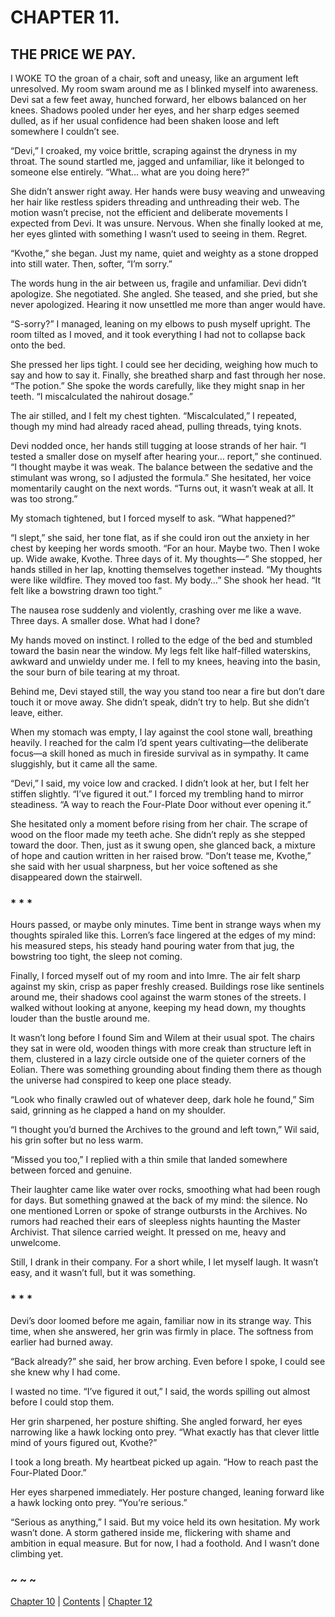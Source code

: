 # CHAPTER 11.

## THE PRICE WE PAY.


I WOKE TO the groan of a chair, soft and uneasy, like an argument left unresolved. My room swam around me as I blinked myself into awareness. Devi sat a few feet away, hunched forward, her elbows balanced on her knees. Shadows pooled under her eyes, and her sharp edges seemed dulled, as if her usual confidence had been shaken loose and left somewhere I couldn’t see.  

“Devi,” I croaked, my voice brittle, scraping against the dryness in my throat. The sound startled me, jagged and unfamiliar, like it belonged to someone else entirely. “What… what are you doing here?”  

She didn’t answer right away. Her hands were busy weaving and unweaving her hair like restless spiders threading and unthreading their web. The motion wasn’t precise, not the efficient and deliberate movements I expected from Devi. It was unsure. Nervous. When she finally looked at me, her eyes glinted with something I wasn’t used to seeing in them. Regret.  

“Kvothe,” she began. Just my name, quiet and weighty as a stone dropped into still water. Then, softer, “I’m sorry.”  

The words hung in the air between us, fragile and unfamiliar. Devi didn’t apologize. She negotiated. She angled. She teased, and she pried, but she never apologized. Hearing it now unsettled me more than anger would have.  

“S-sorry?” I managed, leaning on my elbows to push myself upright. The room tilted as I moved, and it took everything I had not to collapse back onto the bed.  

She pressed her lips tight. I could see her deciding, weighing how much to say and how to say it. Finally, she breathed sharp and fast through her nose. “The potion.” She spoke the words carefully, like they might snap in her teeth. “I miscalculated the nahirout dosage.”  

The air stilled, and I felt my chest tighten. “Miscalculated,” I repeated, though my mind had already raced ahead, pulling threads, tying knots.  

Devi nodded once, her hands still tugging at loose strands of her hair. “I tested a smaller dose on myself after hearing your… report,” she continued. “I thought maybe it was weak. The balance between the sedative and the stimulant was wrong, so I adjusted the formula.” She hesitated, her voice momentarily caught on the next words. “Turns out, it wasn’t weak at all. It was too strong.”  

My stomach tightened, but I forced myself to ask. “What happened?”  

“I slept,” she said, her tone flat, as if she could iron out the anxiety in her chest by keeping her words smooth. “For an hour. Maybe two. Then I woke up. Wide awake, Kvothe. Three days of it. My thoughts—” She stopped, her hands stilled in her lap, knotting themselves together instead. “My thoughts were like wildfire. They moved too fast. My body…” She shook her head. “It felt like a bowstring drawn too tight.”  

The nausea rose suddenly and violently, crashing over me like a wave. Three days. A smaller dose. What had I done?  

My hands moved on instinct. I rolled to the edge of the bed and stumbled toward the basin near the window. My legs felt like half-filled waterskins, awkward and unwieldy under me. I fell to my knees, heaving into the basin, the sour burn of bile tearing at my throat.  

Behind me, Devi stayed still, the way you stand too near a fire but don’t dare touch it or move away. She didn’t speak, didn’t try to help. But she didn’t leave, either.  

When my stomach was empty, I lay against the cool stone wall, breathing heavily. I reached for the calm I’d spent years cultivating—the deliberate focus—a skill honed as much in fireside survival as in sympathy. It came sluggishly, but it came all the same.  

“Devi,” I said, my voice low and cracked. I didn’t look at her, but I felt her stiffen slightly. “I’ve figured it out.” I forced my trembling hand to mirror steadiness. “A way to reach the Four-Plate Door without ever opening it.”  

She hesitated only a moment before rising from her chair. The scrape of wood on the floor made my teeth ache. She didn’t reply as she stepped toward the door. Then, just as it swung open, she glanced back, a mixture of hope and caution written in her raised brow. “Don’t tease me, Kvothe,” she said with her usual sharpness, but her voice softened as she disappeared down the stairwell.  

### * * *

Hours passed, or maybe only minutes. Time bent in strange ways when my thoughts spiraled like this. Lorren’s face lingered at the edges of my mind: his measured steps, his steady hand pouring water from that jug, the bowstring too tight, the sleep not coming.  

Finally, I forced myself out of my room and into Imre. The air felt sharp against my skin, crisp as paper freshly creased. Buildings rose like sentinels around me, their shadows cool against the warm stones of the streets. I walked without looking at anyone, keeping my head down, my thoughts louder than the bustle around me.  

It wasn’t long before I found Sim and Wilem at their usual spot. The chairs they sat in were old, wooden things with more creak than structure left in them, clustered in a lazy circle outside one of the quieter corners of the Eolian. There was something grounding about finding them there as though the universe had conspired to keep one place steady.  

“Look who finally crawled out of whatever deep, dark hole he found,” Sim said, grinning as he clapped a hand on my shoulder.  

“I thought you’d burned the Archives to the ground and left town,” Wil said, his grin softer but no less warm.  

“Missed you too,” I replied with a thin smile that landed somewhere between forced and genuine.  

Their laughter came like water over rocks, smoothing what had been rough for days. But something gnawed at the back of my mind: the silence. No one mentioned Lorren or spoke of strange outbursts in the Archives. No rumors had reached their ears of sleepless nights haunting the Master Archivist. That silence carried weight. It pressed on me, heavy and unwelcome.  

Still, I drank in their company. For a short while, I let myself laugh. It wasn’t easy, and it wasn’t full, but it was something.  

### * * *

Devi’s door loomed before me again, familiar now in its strange way. This time, when she answered, her grin was firmly in place. The softness from earlier had burned away.  

“Back already?” she said, her brow arching. Even before I spoke, I could see she knew why I had come.  

I wasted no time. “I’ve figured it out,” I said, the words spilling out almost before I could stop them.  

Her grin sharpened, her posture shifting. She angled forward, her eyes narrowing like a hawk locking onto prey. “What exactly has that clever little mind of yours figured out, Kvothe?”  

I took a long breath. My heartbeat picked up again. “How to reach past the Four-Plated Door.”  

Her eyes sharpened immediately. Her posture changed, leaning forward like a hawk locking onto prey. “You’re serious.”  

“Serious as anything,” I said. But my voice held its own hesitation. My work wasn’t done. A storm gathered inside me, flickering with shame and ambition in equal measure. But for now, I had a foothold. And I wasn’t done climbing yet.  

### ~ ~ ~

[Chapter 10](CHAPTER_10.md) | [Contents](Contents.md) | [Chapter 12](CHAPTER_12.md)
